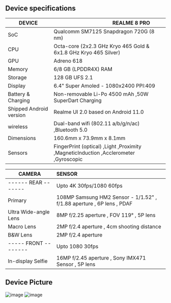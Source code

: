 ## Device specifications

| DEVICE                  | ‎ ‎ ‎ ‎ ‎ ‎ ‎ ‎ ‎ ‎ ‎ ‎ ‎ ‎ ‎ ‎ ‎ ‎ ‎ ‎ ‎ ‎ ‎ ‎ ‎ ‎ ‎ ‎ ‎ ‎ ‎ ‎ ‎ ‎ ‎ ‎ ‎ ‎ ‎ ‎ ‎ ‎ ‎ ‎ ‎ ‎ ‎ ‎ ‎ ‎ REALME 8 PRO                                                                      |
| ----------------------- | :--------------------------------------------------------------------------------  |   
| SoC                     | Qualcomm SM7125 Snapdragon 720G (8 nm)                                             |
| CPU                     | Octa-core (2x2.3 GHz Kryo 465 Gold & 6x1.8 GHz Kryo 465 Silver)                    |
| GPU                     | Adreno 618                                                                         |
| Memory                  | 6/8 GB (LPDDR4X) RAM                                                               |
| Storage                 | 128 GB UFS 2.1                                                                     |
| Display                 | 6.4" Super Amoled - 1080x2400 PPI:409                                              | 
| Battery & Charging      | Non-removable Li-Po 4500 mAh ,50W SuperDart Charging                               |
| Shipped Android version | Realme UI 2.0 based on Android 11.0                                                |
| wireless                | Dual-band wifi (802.11 a/b/g/n/ac) ,Bluetooth 5.0                                  |
| Dimensions              | 160.6mm x 73.9mm x 8.1mm                                                           |                                   
| Sensors                 |FingerPrint (optical) ,Light ,Proximity ,MagneticInduction ,Acclerometer ,Gyroscopic|


| CAMERA                | SENSOR                                                                |
| --------------------- | :-------------------------------------------------------------------  |   
| ------  REAR  ------- | Upto 4K 30fps/1080 60fps                                              |
| Primary               | 108MP Samsung HM2 Sensor - 1/1.52" , f/1.88 aperture , 6P lens , PDAF |
| Ultra Wide-angle Lens | 8MP f/2.25 aperture , FOV 119° , 5P lens                              |
| Macro Lens            | 2MP f/2.4 aperture , 4cm shooting distance                            |
| B&W Lens              | 2MP f/2.4 aperture                                                    |
| -----  FRONT -------- | Upto 1080 30fps                                                       |
| In-display Selfie     | 16MP f/2.45 aperture , Sony IMX471 Sensor , 5P lens                   |

## Device Picture
![image](https://image01.realme.net/general/20210324/1616599136738.svg)
![image](https://user-images.githubusercontent.com/64255484/172393263-24e4e4bd-e086-4708-9feb-54c5454189d4.png)
